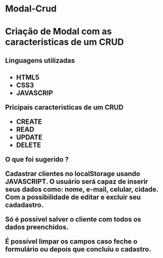 # Modal-Crud

<h1>Criação de Modal com as caracteristicas de um CRUD</h1>

  <h2>Linguagens utilizadas<h2>
  <ul>
    <li>HTML5</li>
    <li>CSS3</li>
    <li>JAVASCRIP</li>
</ul>
  
<p>Pricipais caracteristicas de um CRUD</p>

<ul>
  <li>CREATE</li>
  
  <li>READ</li>
  
  <li>UPDATE</li>
  
  <li>DELETE</li>
</ul>

 <p> 
   O que foi sugerido ?
 </p>
 
 <p>
   Cadastrar clientes no localStorage usando <strong>JAVASCRIPT<strong>.
   O usuário será capaz de inserir seus dados como: nome, e-mail, celular, cidade. Com a possibilidade de editar e excluir seu cadadastro.
 </p>

 <p>
   Só é possivel salver o cliente com todos os dados preenchidos.
 </p>
  
 <p>
   É possível limpar os campos caso feche o formulário ou depois que concluiu o cadastro.
 </p>
  
  
  
